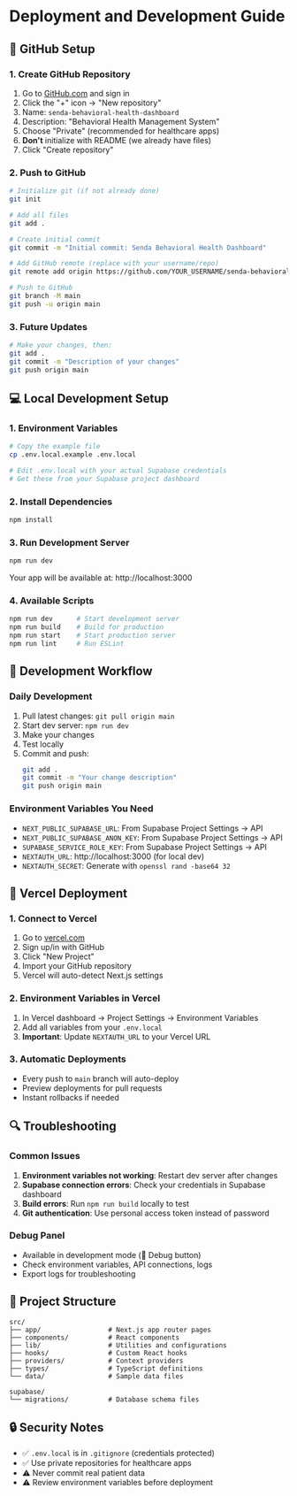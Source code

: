 # Deployment and Development Guide

## 🚀 GitHub Setup

### 1. Create GitHub Repository
1. Go to [GitHub.com](https://github.com) and sign in
2. Click the "+" icon → "New repository"
3. Name: `senda-behavioral-health-dashboard`
4. Description: "Behavioral Health Management System"
5. Choose "Private" (recommended for healthcare apps)
6. **Don't** initialize with README (we already have files)
7. Click "Create repository"

### 2. Push to GitHub
```bash
# Initialize git (if not already done)
git init

# Add all files
git add .

# Create initial commit
git commit -m "Initial commit: Senda Behavioral Health Dashboard"

# Add GitHub remote (replace with your username/repo)
git remote add origin https://github.com/YOUR_USERNAME/senda-behavioral-health-dashboard.git

# Push to GitHub
git branch -M main
git push -u origin main
```

### 3. Future Updates
```bash
# Make your changes, then:
git add .
git commit -m "Description of your changes"
git push origin main
```

## 💻 Local Development Setup

### 1. Environment Variables
```bash
# Copy the example file
cp .env.local.example .env.local

# Edit .env.local with your actual Supabase credentials
# Get these from your Supabase project dashboard
```

### 2. Install Dependencies
```bash
npm install
```

### 3. Run Development Server
```bash
npm run dev
```

Your app will be available at: http://localhost:3000

### 4. Available Scripts
```bash
npm run dev      # Start development server
npm run build    # Build for production
npm run start    # Start production server
npm run lint     # Run ESLint
```

## 🔧 Development Workflow

### Daily Development
1. Pull latest changes: `git pull origin main`
2. Start dev server: `npm run dev`
3. Make your changes
4. Test locally
5. Commit and push: 
   ```bash
   git add .
   git commit -m "Your change description"
   git push origin main
   ```

### Environment Variables You Need
- `NEXT_PUBLIC_SUPABASE_URL`: From Supabase Project Settings → API
- `NEXT_PUBLIC_SUPABASE_ANON_KEY`: From Supabase Project Settings → API  
- `SUPABASE_SERVICE_ROLE_KEY`: From Supabase Project Settings → API
- `NEXTAUTH_URL`: http://localhost:3000 (for local dev)
- `NEXTAUTH_SECRET`: Generate with `openssl rand -base64 32`

## 🚀 Vercel Deployment

### 1. Connect to Vercel
1. Go to [vercel.com](https://vercel.com)
2. Sign up/in with GitHub
3. Click "New Project"
4. Import your GitHub repository
5. Vercel will auto-detect Next.js settings

### 2. Environment Variables in Vercel
1. In Vercel dashboard → Project Settings → Environment Variables
2. Add all variables from your `.env.local`
3. **Important**: Update `NEXTAUTH_URL` to your Vercel URL

### 3. Automatic Deployments
- Every push to `main` branch will auto-deploy
- Preview deployments for pull requests
- Instant rollbacks if needed

## 🔍 Troubleshooting

### Common Issues
1. **Environment variables not working**: Restart dev server after changes
2. **Supabase connection errors**: Check your credentials in Supabase dashboard
3. **Build errors**: Run `npm run build` locally to test
4. **Git authentication**: Use personal access token instead of password

### Debug Panel
- Available in development mode (🐛 Debug button)
- Check environment variables, API connections, logs
- Export logs for troubleshooting

## 📁 Project Structure
```
src/
├── app/                 # Next.js app router pages
├── components/          # React components
├── lib/                 # Utilities and configurations
├── hooks/               # Custom React hooks
├── providers/           # Context providers
├── types/               # TypeScript definitions
└── data/                # Sample data files

supabase/
└── migrations/          # Database schema files
```

## 🔒 Security Notes
- ✅ `.env.local` is in `.gitignore` (credentials protected)
- ✅ Use private repositories for healthcare apps
- ⚠️ Never commit real patient data
- ⚠️ Review environment variables before deployment